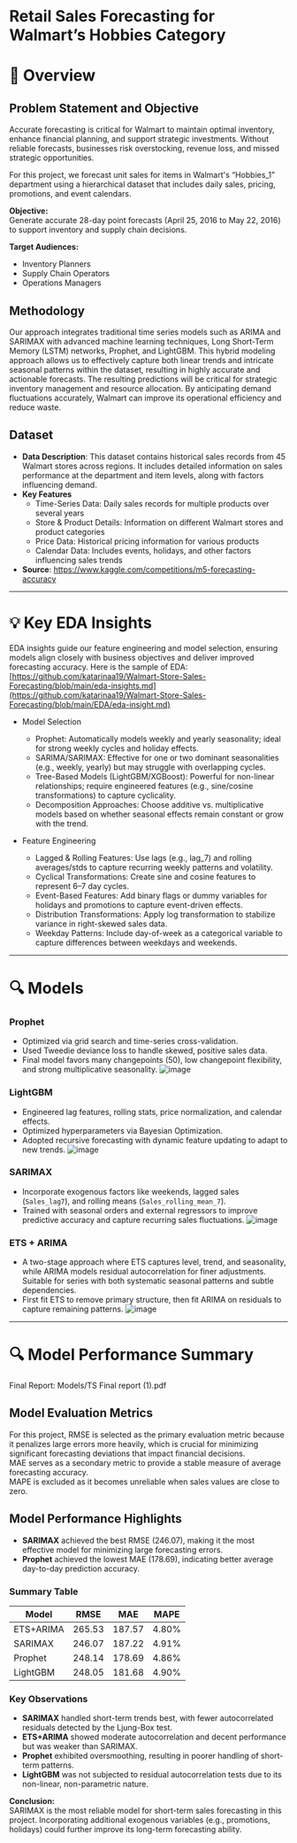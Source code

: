 # Retail Sales Forecasting for Walmart’s Hobbies Category

# 🌟 Overview  

## **Problem Statement and Objective**  
Accurate forecasting is critical for Walmart to maintain optimal inventory, enhance financial planning, and support strategic investments. Without reliable forecasts, businesses risk overstocking, revenue loss, and missed strategic opportunities.

For this project, we forecast unit sales for items in Walmart's “Hobbies_1” department using a hierarchical dataset that includes daily sales, pricing, promotions, and event calendars.

**Objective:**  
Generate accurate 28-day point forecasts (April 25, 2016 to May 22, 2016) to support inventory and supply chain decisions.

**Target Audiences:**  
- Inventory Planners  
- Supply Chain Operators  
- Operations Managers

## **Methodology**  
Our approach integrates traditional time series models such as ARIMA and SARIMAX with advanced machine learning techniques, Long Short-Term Memory (LSTM) networks, Prophet, and LightGBM. This hybrid modeling approach allows us to effectively capture both linear trends and intricate seasonal patterns within the dataset, resulting in highly accurate and actionable forecasts. The resulting predictions will be critical for strategic inventory management and resource allocation. By anticipating demand fluctuations accurately, Walmart can improve its operational efficiency and reduce waste.

## **Dataset**  
- **Data Description**: This dataset contains historical sales records from 45 Walmart stores across regions. It includes detailed information on sales performance at the department and item levels, along with factors influencing demand. 
- **Key Features**  
  - Time-Series Data: Daily sales records for multiple products over several years  
  - Store & Product Details: Information on different Walmart stores and product categories  
  - Price Data: Historical pricing information for various products
  - Calendar Data: Includes events, holidays, and other factors influencing sales trends  
- **Source**: https://www.kaggle.com/competitions/m5-forecasting-accuracy

---


# 💡 Key EDA Insights

EDA insights guide our feature engineering and model selection, ensuring models align closely with business objectives and deliver improved forecasting accuracy.
Here is the sample of EDA: [https://github.com/katarinaa19/Walmart-Store-Sales-Forecasting/blob/main/eda-insights.md](https://github.com/katarinaa19/Walmart-Store-Sales-Forecasting/blob/main/EDA/eda-insight.md)

- Model Selection
  - Prophet: Automatically models weekly and yearly seasonality; ideal for strong weekly cycles and holiday effects.
  - SARIMA/SARIMAX: Effective for one or two dominant seasonalities (e.g., weekly, yearly) but may struggle with overlapping cycles.
  - Tree-Based Models (LightGBM/XGBoost): Powerful for non-linear relationships; require engineered features (e.g., sine/cosine transformations) to capture cyclicality.
  - Decomposition Approaches: Choose additive vs. multiplicative models based on whether seasonal effects remain constant or grow with the trend.

- Feature Engineering
  - Lagged & Rolling Features: Use lags (e.g., lag_7) and rolling averages/stds to capture recurring weekly patterns and volatility.
  - Cyclical Transformations: Create sine and cosine features to represent 6–7 day cycles.
  - Event-Based Features: Add binary flags or dummy variables for holidays and promotions to capture event-driven effects.
  - Distribution Transformations: Apply log transformation to stabilize variance in right-skewed sales data.
  - Weekday Patterns: Include day-of-week as a categorical variable to capture differences between weekdays and weekends.
 
---

# 🔍 Models

### Prophet
- Optimized via grid search and time-series cross-validation.  
- Used Tweedie deviance loss to handle skewed, positive sales data.  
- Final model favors many changepoints (50), low changepoint flexibility, and strong multiplicative seasonality.
![image](https://github.com/user-attachments/assets/8a6dc530-ebe1-463f-983f-091acf4a9c3f)

### LightGBM
- Engineered lag features, rolling stats, price normalization, and calendar effects.  
- Optimized hyperparameters via Bayesian Optimization.  
- Adopted recursive forecasting with dynamic feature updating to adapt to new trends.
![image](https://github.com/user-attachments/assets/86fb80c6-89b3-438e-ac86-fc54b70f8a0e)

### SARIMAX
- Incorporate exogenous factors like weekends, lagged sales (`Sales_lag7`), and rolling means (`Sales_rolling_mean_7`).
- Trained with seasonal orders and external regressors to improve predictive accuracy and capture recurring sales fluctuations.
![image](https://github.com/user-attachments/assets/65d8d0b5-1e72-4131-ac77-e26878562254)

### ETS + ARIMA 
- A two-stage approach where ETS captures level, trend, and seasonality, while ARIMA models residual autocorrelation for finer adjustments. Suitable for series with both systematic seasonal patterns and subtle dependencies.
- First fit ETS to remove primary structure, then fit ARIMA on residuals to capture remaining patterns.
![image](https://github.com/user-attachments/assets/7dcefabf-f248-45ef-befb-8101a985f24e)

---

# 🔍 Model Performance Summary

Final Report: Models/TS Final report (1).pdf

## Model Evaluation Metrics
For this project, RMSE is selected as the primary evaluation metric because it penalizes large errors more heavily, which is crucial for minimizing significant forecasting deviations that impact financial decisions.  
MAE serves as a secondary metric to provide a stable measure of average forecasting accuracy.  
MAPE is excluded as it becomes unreliable when sales values are close to zero.

## Model Performance Highlights
- **SARIMAX** achieved the best RMSE (246.07), making it the most effective model for minimizing large forecasting errors.
- **Prophet** achieved the lowest MAE (178.69), indicating better average day-to-day prediction accuracy.

### Summary Table

| Model       | RMSE   | MAE    | MAPE  |
|-------------|--------|--------|-------|
| ETS+ARIMA   | 265.53 | 187.57 | 4.80% |
| SARIMAX     | 246.07 | 187.22 | 4.91% |
| Prophet     | 248.14 | 178.69 | 4.86% |
| LightGBM    | 248.05 | 181.68 | 4.90% |

### Key Observations
- **SARIMAX** handled short-term trends best, with fewer autocorrelated residuals detected by the Ljung-Box test.
- **ETS+ARIMA** showed moderate autocorrelation and decent performance but was weaker than SARIMAX.
- **Prophet** exhibited oversmoothing, resulting in poorer handling of short-term patterns.
- **LightGBM** was not subjected to residual autocorrelation tests due to its non-linear, non-parametric nature.

**Conclusion:**  
SARIMAX is the most reliable model for short-term sales forecasting in this project. Incorporating additional exogenous variables (e.g., promotions, holidays) could further improve its long-term forecasting ability.







 

